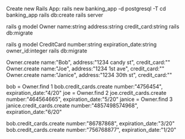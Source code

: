 <!-- Create a new rails application and database -->
Create new Rails App:
rails new banking_app -d postgresql -T
cd banking_app
rails db:create
rails server
<!-- Create a model for owner. An owner has a name and address, and can have multiple credit cards -->
rails g model Owner name:string address:string credit_card:string
rails db:migrate
<!-- Create a model for credit cardA credit card has a number, an expiration date, and an owner -->
rails g model CreditCard number:string expiration_date:string owner_id:integer
rails db:migrate
<!-- Create three owners and save them in the database -->
Owner.create name:"Bob", address:"1234 candy st", credit_card:""
Owner.create name:"Joe", address:"1234 1st ave", credit_card:""
Owner.create name:"Janice", address:"1234 30th st", credit_card:""
<!-- Create a credit card in the database for each owner -->
bob = Owner.find 1
bob.credit_cards.create number:"4756454", expiration_date:"4/20"
joe = Owner.find 2
joe.credit_cards.create number:"464564665", expiration_date:"5/20"
janice = Owner.find 3
janice.credit_cards.create number:"4857498574968", expiration_date:"6/20"
<!-- Add two more credit cards to one of the owners -->
bob.credit_cards.create number:"86787868", expiration_date:"3/20"
bob.credit_cards.create number:"756768877", expiration_date:"1/20"
